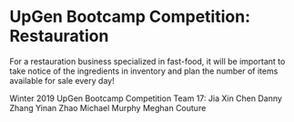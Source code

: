 # UpGen Bootcamp Competition: Restauration
For a restauration business specialized in fast-food, it will be important to take notice of the ingredients in inventory and plan the number of items available for sale every day!

Winter 2019 UpGen Bootcamp Competition
Team 17: Jia Xin Chen
              Danny Zhang
              Yinan Zhao
              Michael Murphy
              Meghan Couture
